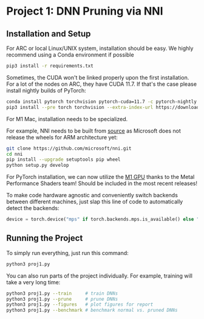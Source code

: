 # Project 1: DNN Pruning via NNI

## Installation and Setup

For ARC or local Linux/UNIX system, installation should be easy. We highly recommend using a Conda environment if possible

```sh
pip3 install -r requirements.txt
```

Sometimes, the CUDA won't be linked properly upon the first installation. For a lot of the nodes on ARC, they have CUDA 11.7. If that's the case please install nightly builds of PyTorch:

```sh
conda install pytorch torchvision pytorch-cuda=11.7 -c pytorch-nightly -c nvidia
pip3 install --pre torch torchvision --extra-index-url https://download.pytorch.org/whl/nightly/cu117
```

For M1 Mac, installation needs to be specialized.

For example, NNI needs to be built from [source](https://nni.readthedocs.io/en/stable/notes/build_from_source.html) as Microsoft does not release the wheels for ARM architecture yet:

```sh
git clone https://github.com/microsoft/nni.git
cd nni
pip install --upgrade setuptools pip wheel
python setup.py develop
```

For PyTorch installation, we can now utilize the [M1 GPU](https://towardsdatascience.com/installing-pytorch-on-apple-m1-chip-with-gpu-acceleration-3351dc44d67c) thanks to the Metal Performance Shaders team! Should be included in the most recent releases!

To make code hardware agnostic and conveniently switch backends between different machines, just slap this line of code to automatically detect the backends:

```python
device = torch.device("mps" if torch.backends.mps.is_available() else "cuda" if torch.cuda.is_available() else "cpu")
```

## Running the Project

To simply run everything, just run this command:

```sh
python3 proj1.py
```

You can also run parts of the project individually. For example, training will take a very long time:

```sh
python3 proj1.py --train     # train DNNs
python3 proj1.py --prune     # prune DNNs
python3 proj1.py --figures   # plot figures for report
python3 proj1.py --benchmark # benchmark normal vs. pruned DNNs
```
